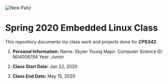 ![New Paltz](https://www.newpaltz.edu/media/identity/logos/newpaltzlogo.jpg)

# Spring 2020 Embedded Linux Class
 
This repository documents my class work and projects done for *__CPS342__*.
 
   1. __Personal Information:__ 
      Name: Skyler Young
      Major: Computer Science
      ID: N04008784
      Year: Junior
    
   2. __Class Start Date:__ Jan 22, 2020
    
   3. __Class End Date:__ May 15, 2020
